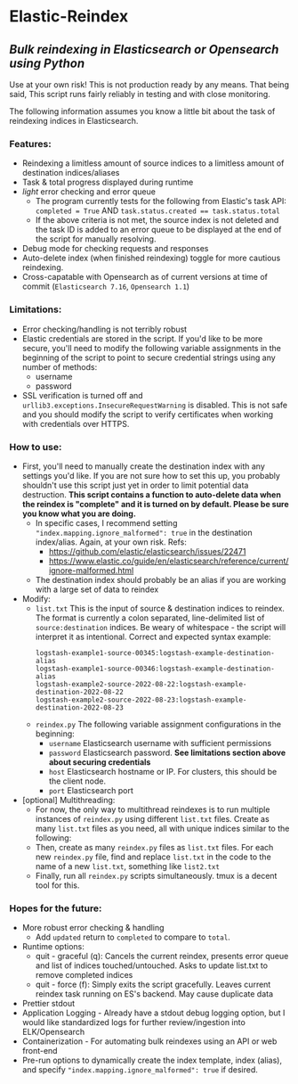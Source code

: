 # Elastic-Reindex
## _Bulk reindexing in Elasticsearch or Opensearch using Python_

Use at your own risk! This is not production ready by any means. 
That being said, This script runs fairly reliably in testing and with close monitoring.

The following information assumes you know a little bit about the task of reindexing indices in Elasticsearch.

### Features:
* Reindexing a limitless amount of source indices to a limitless amount of destination indices/aliases
* Task & total progress displayed during runtime
* *light* error checking and error queue
    * The program currently tests for the following from Elastic's task API: `completed = True` AND `task.status.created == task.status.total`
    * If the above criteria is not met, the source index is not deleted and the task ID is added to an error queue to be displayed at the end of the script for manually resolving.
* Debug mode for checking requests and responses
* Auto-delete index (when finished reindexing) toggle for more cautious reindexing.
* Cross-capatable with Opensearch as of current versions at time of commit (`Elasticsearch 7.16`, `Opensearch 1.1`)

### Limitations:
* Error checking/handling is not terribly robust
* Elastic credentials are stored in the script. If you'd like to be more secure, you'll need to modify the following variable assignments in the beginning of the script to point to secure credential strings using any number of methods:
    * username
    * password
* SSL verification is turned off and `urllib3.exceptions.InsecureRequestWarning` is disabled. This is not safe and you should modify the script to verify certificates when working with credentials over HTTPS.

### How to use:
* First, you'll need to manually create the destination index with any settings you'd like. If you are not sure how to set this up, you probably shouldn't use this script just yet in order to limit potential data destruction. **This script contains a function to auto-delete data when the reindex is "complete" and it is turned on by default. Please be sure you know what you are doing.**
    * In specific cases, I recommend setting `"index.mapping.ignore_malformed": true` in the destination index/alias. Again, at your own risk. Refs:
        * https://github.com/elastic/elasticsearch/issues/22471
        * https://www.elastic.co/guide/en/elasticsearch/reference/current/ignore-malformed.html
    * The destination index should probably be an alias if you are working with a large set of data to reindex
* Modify:
    * `list.txt` This is the input of source & destination indices to reindex. The format is currently a colon separated, line-delimited list of `source:destination` indices. Be weary of whitespace - the script will interpret it as intentional. Correct and expected syntax example:
        ```
        logstash-example1-source-00345:logstash-example-destination-alias
        logstash-example1-source-00346:logstash-example-destination-alias
        logstash-example2-source-2022-08-22:logstash-example-destination-2022-08-22
        logstash-example2-source-2022-08-23:logstash-example-destination-2022-08-23
        ```
    * `reindex.py` The following variable assignment configurations in the beginning:
        * `username` Elasticsearch username with sufficient permissions
        * `password` Elasticsearch password. **See limitations section above about securing credentials**
        * `host` Elasticsearch hostname or IP. For clusters, this should be the client node.
        * `port` Elasticsearch port
* [optional] Multithreading:
   * For now, the only way to multithread reindexes is to run multiple instances of `reindex.py` using different `list.txt` files. Create as many `list.txt` files as you need, all with unique indices similar to the following:
   * Then, create as many `reindex.py` files as `list.txt` files. For each new `reindex.py` file, find and replace `list.txt` in the code to the name of a new `list.txt`, something like `list2.txt`
   * Finally, run all `reindex.py` scripts simultaneously. tmux is a decent tool for this.

### Hopes for the future:
* More robust error checking & handling
   * Add `updated` return to `completed` to compare to `total`.
* Runtime options:
   * quit - graceful (q): Cancels the current reindex, presents error queue and list of indices touched/untouched. Asks to update list.txt to remove completed indices
   * quit - force (f): Simply exits the script gracefully. Leaves current reindex task running on ES's backend. May cause duplicate data
* Prettier stdout
* Application Logging - Already have a stdout debug logging option, but I would like standardized logs for further review/ingestion into ELK/Opensearch
* Containerization - For automating bulk reindexes using an API or web front-end
* Pre-run options to dynamically create the index template, index (alias), and specify `"index.mapping.ignore_malformed": true` if desired.
